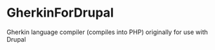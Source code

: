 GherkinForDrupal
================

Gherkin language compiler (compiles into PHP) originally for use with Drupal